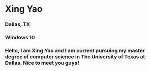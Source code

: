 # Xing Yao
### Dallas, TX
### Windows 10
### Hello, I am Xing Yao and I am current pursuing my master degree of computer science in The University of Texas at Dallas. Nice to meet you guys!
